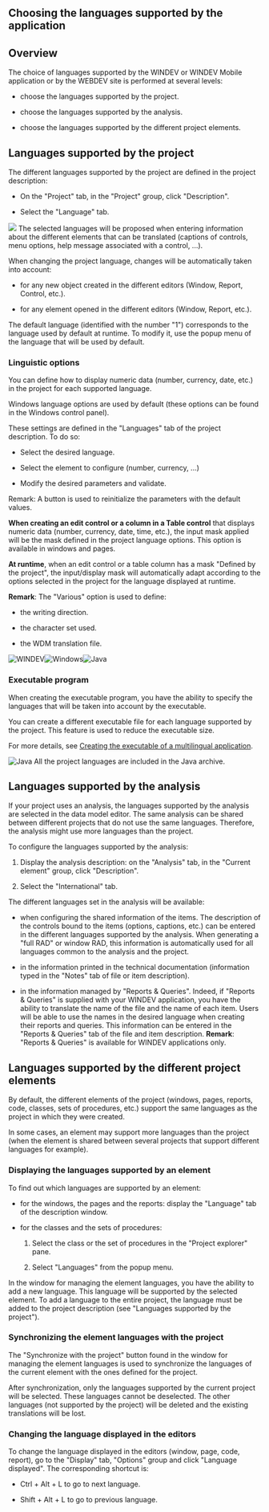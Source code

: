 


## Choosing the languages supported by the application
			



<a name="NOTE1"></a>
<a name="NOTE1_1"></a>


## Overview
<a name="overview_ELTTEXTE000230"></a>
The choice of languages supported by the WINDEV or WINDEV Mobile application or by the WEBDEV site is performed at several levels:

- choose the languages supported by the project.

- choose the languages supported by the analysis.

- choose the languages supported by the different project elements.




<a name="NOTE2"></a>
<a name="NOTE2_1"></a>


## Languages supported by the project
<a name="languages_supported_the_project_ELTTEXTE000254"></a>
The different languages supported by the project are defined in the project description: 

- On the "Project" tab, in the "Project" group, click "Description". 

- Select the "Language" tab.



![](https://doc.pcsoft.fr/en-US/images/image.awp?langid=3&name=Projet_multilangue%20-%20HC%20N%B0001.gif&type=thumb)
The selected languages will be proposed when entering information about the different elements that can be translated (captions of controls, menu options, help message associated with a control, ...).

When changing the project language, changes will be automatically taken into account:

- for any new object created in the different editors (Window, Report, Control, etc.).

- for any element opened in the different editors (Window, Report, etc.).




The default language (identified with the number "1") corresponds to the language used by default at runtime. To modify it, use the popup menu of the language that will be used by default.
<a name="NOTE2_2"></a>


### Linguistic options
<a name="linguistic_options_ELTPARAGRAPHE000052"></a>

You can define how to display numeric data (number, currency, date, etc.) in the project for each supported language.

Windows language options are used by default (these options can be found in the Windows control panel).

These settings are defined in the "Languages" tab of the project description. To do so:

- Select the desired language. 

- Select the element to configure (number, currency, ...)

- Modify the desired parameters and validate. 




Remark: A button is used to reinitialize the parameters with the default values.

**When creating an edit control or a column in a Table control** that displays numeric data (number, currency, date, time, etc.), the input mask applied will be the mask defined in the project language options. This option is available in windows and pages.

**At runtime**, when an edit control or a table column has a mask "Defined by the project", the input/display mask will automatically adapt according to the options selected in the project for the language displayed at runtime.

**Remark**: The "Various" option is used to define: 

- the writing direction.

- the character set used.

- the WDM translation file.



<a name="NOTE2_3"></a>
![WINDEV](https://doc.pcsoft.fr/ext/images/us/WD.png)![Windows](https://doc.pcsoft.fr/ext/images/us/WINDOWS.png)![Java](https://doc.pcsoft.fr/ext/images/us/JAVA.png) 

### Executable program
<a name="executable_program_ELTPARAGRAPHE000083"></a>

When creating the executable program, you have the ability to specify the languages that will be taken into account by the executable.

You can create a different executable file for each language supported by the project. This feature is used to reduce the executable size.

For more details, see [Creating the executable of a multilingual application](../WDLang1/3054006.md).

![Java](https://doc.pcsoft.fr/ext/images/us/JAVA.png) All the project languages are included in the Java archive.

<a name="NOTE3"></a>
<a name="NOTE3_1"></a>


## Languages supported by the analysis
<a name="languages_supported_the_analysis_ELTTEXTE000290"></a>
If your project uses an analysis, the languages supported by the analysis are selected in the data model editor. The same analysis can be shared between different projects that do not use the same languages. Therefore, the analysis might use more languages than the project.

To configure the languages supported by the analysis: 

1. Display the analysis description: on the "Analysis" tab, in the "Current element" group, click "Description". 

2. Select the "International" tab.




The different languages set in the analysis will be available:

- when configuring the shared information of the items. The description of the controls bound to the items (options, captions, etc.) can be entered in the different languages supported by the analysis. When generating a "full RAD" or window RAD, this information is automatically used for all languages common to the analysis and the project.

- in the information printed in the technical documentation (information typed in the "Notes" tab of file or item description).

- in the information managed by "Reports & Queries". Indeed, if "Reports & Queries" is supplied with your WINDEV application, you have the ability to translate the name of the file and the name of each item. Users will be able to use the names in the desired language when creating their reports and queries. This information can be entered in the "Reports & Queries" tab of the file and item description. 
	**Remark**: "Reports & Queries" is available for WINDEV applications only.




<a name="NOTE4"></a>
<a name="NOTE4_1"></a>


## Languages supported by the different project elements
<a name="languages_supported_the_different_project_elements_ELTTEXTE000314"></a>
By default, the different elements of the project (windows, pages, reports, code, classes, sets of procedures, etc.) support the same languages as the project in which they were created.

In some cases, an element may support more languages than the project (when the element is shared between several projects that support different languages for example).
<a name="NOTE4_2"></a>


### Displaying the languages supported by an element
<a name="displaying_the_languages_supported_element_ELTPARAGRAPHE000142"></a>

To find out which languages are supported by an element:

- for the windows, the pages and the reports: display the "Language" tab of the description window.

- for the classes and the sets of procedures:

	1. Select the class or the set of procedures in the "Project explorer" pane.

	2. Select "Languages" from the popup menu.







In the window for managing the element languages, you have the ability to add a new language. This language will be supported by the selected element. To add a language to the entire project, the language must be added to the project description (see "Languages supported by the project").
<a name="NOTE4_3"></a>


### Synchronizing the element languages with the project
<a name="synchronizing_the_element_languages_with_the_project_ELTPARAGRAPHE000157"></a>

The "Synchronize with the project" button found in the window for managing the element languages is used to synchronize the languages of the current element with the ones defined for the project.

After synchronization, only the languages supported by the current project will be selected. These languages cannot be deselected. The other languages (not supported by the project) will be deleted and the existing translations will be lost.
<a name="NOTE4_4"></a>


### Changing the language displayed in the editors
<a name="changing_the_language_displayed_the_editors_ELTPARAGRAPHE000166"></a>

To change the language displayed in the editors (window, page, code, report), go to the "Display" tab, "Options" group and click "Language displayed". The corresponding shortcut is:

- Ctrl + Alt + L to go to next language. 

- Shift + Alt + L to go to previous language. 





